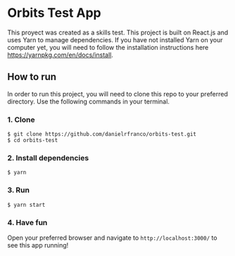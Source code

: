 # Orbits Test App

This proyect was created as a skills test. This project is built on React.js and uses Yarn to manage dependencies. If you have not installed Yarn on your computer yet, you will need to follow the installation instructions here https://yarnpkg.com/en/docs/install.

## How to run

In order to run this project, you will need to clone this repo to your preferred directory. Use the following commands in your terminal.

### 1. Clone

```
$ git clone https://github.com/danielrfranco/orbits-test.git
$ cd orbits-test
```

### 2. Install dependencies
```
$ yarn
```

### 3. Run

```
$ yarn start
```

### 4. Have fun
Open your preferred browser and navigate to `http://localhost:3000/` to see this app running!